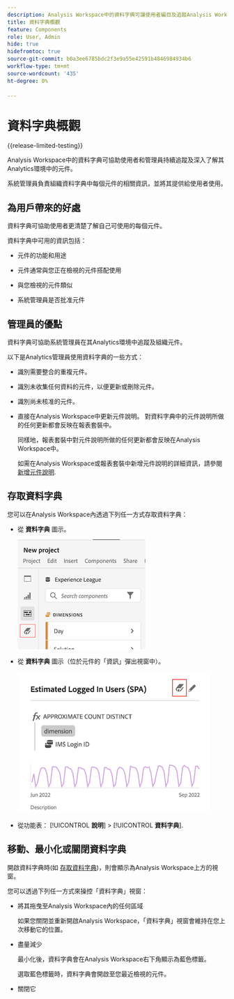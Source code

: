 ```yaml
---
description: Analysis Workspace中的資料字典可讓使用者編目及追蹤Analysis Workspace中的各種元件，包括其預期用途（已核准）、重複項目等。
title: 資料字典概觀
feature: Components
role: User, Admin
hide: true
hidefromtoc: true
source-git-commit: b0a3ee6785bdc2f3e9a55e42591b4846984934b6
workflow-type: tm+mt
source-wordcount: '435'
ht-degree: 0%

---
```


# 資料字典概觀

{{release-limited-testing}}

Analysis Workspace中的資料字典可協助使用者和管理員持續追蹤及深入了解其Analytics環境中的元件。

系統管理員負責組織資料字典中每個元件的相關資訊，並將其提供給使用者使用。

## 為用戶帶來的好處

資料字典可協助使用者更清楚了解自己可使用的每個元件。

資料字典中可用的資訊包括：

* 元件的功能和用途

* 元件通常與您正在檢視的元件搭配使用

* 與您檢視的元件類似

* 系統管理員是否批准元件

## 管理員的優點

資料字典可協助系統管理員在其Analytics環境中追蹤及組織元件。

以下是Analytics管理員使用資料字典的一些方式：

* 識別需要整合的重複元件。

* 識別未收集任何資料的元件，以便更新或刪除元件。

* 識別尚未核准的元件。

* 直接在Analysis Workspace中更新元件說明。 對資料字典中的元件說明所做的任何更新都會反映在報表套裝中。

   同樣地，報表套裝中對元件說明所做的任何更新都會反映在Analysis Workspace中。

   如需在Analysis Workspace或報表套裝中新增元件說明的詳細資訊，請參閱 [新增元件說明](/help/analyze/analysis-workspace/components/add-component-descriptions.md).

## 存取資料字典

您可以在Analysis Workspace內透過下列任一方式存取資料字典：

* 從 **資料字典** 圖示。

   ![左側邊欄中的資料字典圖示](assets/data-dictionary-access-icon.png)

* 從 **資料字典** 圖示（位於元件的「資訊」彈出視窗中）。

   ![資訊彈出式視窗中的資料字典圖示](assets/data-dictionary-access-infopopover.png)
<!--update screenshot; this was taken from a mock-->

* 從功能表： [!UICONTROL **說明**] > [!UICONTROL **資料字典**].

   <!--add screenshot-->

## 移動、最小化或關閉資料字典

開啟資料字典時(如 [存取資料字典](#access-the-data-dictionary))，則會顯示為Analysis Workspace上方的視窗。

您可以透過下列任一方式來操控「資料字典」視窗：

* 將其拖曳至Analysis Workspace內的任何區域

   如果您關閉並重新開啟Analysis Workspace，「資料字典」視窗會維持在您上次移動它的位置。 <!--True?-->

* 盡量減少

   最小化後，資料字典會在Analysis Workspace右下角顯示為藍色標籤。

   選取藍色標籤時，資料字典會開啟至您最近檢視的元件。

* 關閉它
